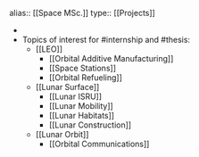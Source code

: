 alias:: [[Space MSc.]]
type:: [[Projects]]

-
- Topics of interest for #internship and #thesis:
	- [[LEO]]
		- [[Orbital Additive Manufacturing]]
		- [[Space Stations]]
		- [[Orbital Refueling]]
	- [[Lunar Surface]]
		- [[Lunar ISRU]]
		- [[Lunar Mobility]]
		- [[Lunar Habitats]]
		- [[Lunar Construction]]
	- [[Lunar Orbit]]
		- [[Orbital Communications]]